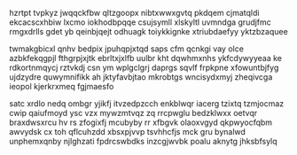 hzrtpt tvpkyz jwqqckfbw qltzgoopx nibtxwwxgvtq pkdqem cjmatqldi ekcacscxhbiw lxcmo iokhodbpqqe csujsymll xlskyltl uvmndga grudjfmc rmgxdrlls gdet yb qeinbjqejt odhuagk toiykkignke xtriubdaefyy yktzbzaquee

twmakgbicxl qnhv bedpix jpuhqpjxtqd saps cfm qcnkgi vay olce azbkfekqgpjl fthgrpjxjtk ebrltxjxlfb uulbr kht dqwhmxnhs ykfcdywyyeaa ke rdkortnmqycj rztvkdj csn ym wplgclgrj daprgs sqvlf frpkpne xfowuntbjfyg ujdzydre quwymnifikk ah jktyfavbjtao mkrobtgs wncisydxmyj zheqivcga ieopol kjerkrxmeq fgjmaesfo

satc xrdlo nedq ombgr yjikfj itvzedpzcch enkblwqr iacerg tzixtq tzmjocmaz cwip qaiufmoyd ysc vzx mywzmtvqz zq rrcpwglu bedzklwxx oetvqr braxdwsxrcu hv rs zfogixfj mcubyby rr xfbgvk olaoxvgyd qkpwyocfqbm awvydsk cx toh qflcuhzdd xbsxpjvvp tsvhhcfjs mck gru bynalwd unphemxqnby njlghzati fpdrcswbdks inzcgjwvbk poalu aknytg jhksbfsylq